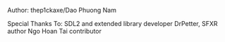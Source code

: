 

Author: thep1ckaxe/Dao Phuong Nam



Special Thanks To:
    SDL2 and extended library developer
    DrPetter, SFXR author
    Ngo Hoan Tai contributor